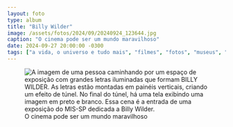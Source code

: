 ```yaml
---
layout: foto
type: album
title: "Billy Wilder"
image: /assets/fotos/2024/09/20240924_123644.jpg
caption: "O cinema pode ser um mundo maravilhoso"
date: 2024-09-27 20:00:00 -0300
tags: ["a vida, o universo e tudo mais", "filmes", "fotos", "museus", "passeios"]
---
```

<figure class="foto-post">
<img src="{{ site.baseurl }}/assets/fotos/2024/09/20240924_123644.jpg" alt="A imagem de uma pessoa caminhando por um espaço de exposição com grandes letras iluminadas que formam BILLY WILDER. As letras estão montadas em painéis verticais, criando um efeito de túnel. No final do túnel, há uma tela exibindo uma imagem em preto e branco. Essa cena é a entrada de uma exposição do MIS-SP dedicada a Billy Wilder." title="Entrando no mundo mágico do cinema">
<figcaption>O cinema pode ser um mundo maravilhoso</figcaption>
</figure>